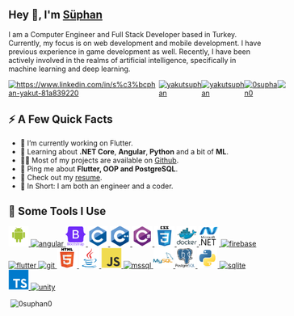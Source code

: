 <h2>Hey 👋, I'm <a href="https://www.linkedin.com/in/s%C3%BCphan-yakut-81a839220/">Süphan</a></h2>
<p>I am a Computer Engineer and Full Stack Developer based in Turkey. Currently, my focus is on web development and mobile development. I have previous experience in game development as well. Recently, I have been actively involved in the realms of artificial intelligence, specifically in machine learning and deep learning.</p>
<div style="display: flex; justify-content: space-evenly;">
  <!-- İkonları içeren bölüm (solda) -->
  <div style="display: flex; justify-content: space-between; align-items: center;">
  <a href="https://linkedin.com/in/s%c3%bcphan-yakut-81a839220" target="_blank">
    <img src="https://raw.githubusercontent.com/rahuldkjain/github-profile-readme-generator/master/src/images/icons/Social/linked-in-alt.svg" alt="https://www.linkedin.com/in/s%c3%bcphan-yakut-81a839220" height="30" width="40" />
  </a>
  
  <a href="https://instagram.com/yakutsuphan" target="_blank">
    <img src="https://raw.githubusercontent.com/rahuldkjain/github-profile-readme-generator/master/src/images/icons/Social/instagram.svg" alt="yakutsuphan" height="30" width="40" />
  </a>
  
  <a href="https://www.hackerrank.com/yakutsuphan" target="_blank">
    <img src="https://raw.githubusercontent.com/rahuldkjain/github-profile-readme-generator/master/src/images/icons/Social/hackerrank.svg" alt="yakutsuphan" height="30" width="40" />
  </a>
  
  <a href="https://www.leetcode.com/0suphan0" target="_blank">
    <img src="https://raw.githubusercontent.com/rahuldkjain/github-profile-readme-generator/master/src/images/icons/Social/leet-code.svg" alt="0suphan0" height="30" width="40" />
  </a>
</div>


  <!-- Gif'i içeren bölüm (sağda) -->
  <div>
    <img align="right" src="https://media.giphy.com/media/v1.Y2lkPTc5MGI3NjExeXY1MGJ6Mjg0c2NyZ25xcDF1MGpsZjJwa2gwcGNsZGRrZWJzeWJxaCZlcD12MV9pbnRlcm5hbF9naWZfYnlfaWQmY3Q9Zw/VbAFrrDVGAvZu/giphy-downsized-large.gif" />
  </div>
</div>


<h2>⚡️ A Few Quick Facts</h2>
<ul>
<li>🔭 I’m currently working on Flutter.</li>
<li>🧐 Learning about <strong>.NET Core</strong>, <strong>Angular</strong>,<strong> Python</strong> and a bit of <strong>ML</strong>.</li>
<li>👨‍💻 Most of my projects are available on <a target="_blank" href="https://github.com/0Suphan0">Github</a>.</li>

<li>💬 Ping me about <strong>Flutter, OOP  and PostgreSQL</strong>.</li>
<li>📙 Check out my <a target="_blank" href="https://github.com/0Suphan0/Resume/blob/main/S%C3%9CPHAN%20YAKUT.pdf">resume</a>.</li>
<li>🎉 In Short: I am both an engineer and a coder.</li>
</ul>

<h2>🚀 Some Tools I Use</h2>
<p align="left">
<p align="left"> <a href="https://developer.android.com" target="_blank" rel="noreferrer"> <img src="https://raw.githubusercontent.com/devicons/devicon/master/icons/android/android-original-wordmark.svg" alt="android" width="40" height="40"/> </a> <a href="https://angular.io" target="_blank" rel="noreferrer"> <img src="https://angular.io/assets/images/logos/angular/angular.svg" alt="angular" width="40" height="40"/> </a> <a href="https://getbootstrap.com" target="_blank" rel="noreferrer"> <img src="https://raw.githubusercontent.com/devicons/devicon/master/icons/bootstrap/bootstrap-plain-wordmark.svg" alt="bootstrap" width="40" height="40"/> </a> <a href="https://www.cprogramming.com/" target="_blank" rel="noreferrer"> <img src="https://raw.githubusercontent.com/devicons/devicon/master/icons/c/c-original.svg" alt="c" width="40" height="40"/> </a> <a href="https://www.w3schools.com/cpp/" target="_blank" rel="noreferrer"> <img src="https://raw.githubusercontent.com/devicons/devicon/master/icons/cplusplus/cplusplus-original.svg" alt="cplusplus" width="40" height="40"/> </a> <a href="https://www.w3schools.com/cs/" target="_blank" rel="noreferrer"> <img src="https://raw.githubusercontent.com/devicons/devicon/master/icons/csharp/csharp-original.svg" alt="csharp" width="40" height="40"/> </a> <a href="https://www.w3schools.com/css/" target="_blank" rel="noreferrer"> <img src="https://raw.githubusercontent.com/devicons/devicon/master/icons/css3/css3-original-wordmark.svg" alt="css3" width="40" height="40"/> </a> <a href="https://www.docker.com/" target="_blank" rel="noreferrer"> <img src="https://raw.githubusercontent.com/devicons/devicon/master/icons/docker/docker-original-wordmark.svg" alt="docker" width="40" height="40"/> </a> <a href="https://dotnet.microsoft.com/" target="_blank" rel="noreferrer"> <img src="https://raw.githubusercontent.com/devicons/devicon/master/icons/dot-net/dot-net-original-wordmark.svg" alt="dotnet" width="40" height="40"/> </a> <a href="https://firebase.google.com/" target="_blank" rel="noreferrer"> <img src="https://www.vectorlogo.zone/logos/firebase/firebase-icon.svg" alt="firebase" width="40" height="40"/> </a> <a href="https://flutter.dev" target="_blank" rel="noreferrer"> <img src="https://www.vectorlogo.zone/logos/flutterio/flutterio-icon.svg" alt="flutter" width="40" height="40"/> </a> <a href="https://git-scm.com/" target="_blank" rel="noreferrer"> <img src="https://www.vectorlogo.zone/logos/git-scm/git-scm-icon.svg" alt="git" width="40" height="40"/> </a> <a href="https://www.w3.org/html/" target="_blank" rel="noreferrer"> <img src="https://raw.githubusercontent.com/devicons/devicon/master/icons/html5/html5-original-wordmark.svg" alt="html5" width="40" height="40"/> </a> <a href="https://www.java.com" target="_blank" rel="noreferrer"> <img src="https://raw.githubusercontent.com/devicons/devicon/master/icons/java/java-original.svg" alt="java" width="40" height="40"/> </a> <a href="https://developer.mozilla.org/en-US/docs/Web/JavaScript" target="_blank" rel="noreferrer"> <img src="https://raw.githubusercontent.com/devicons/devicon/master/icons/javascript/javascript-original.svg" alt="javascript" width="40" height="40"/> </a> <a href="https://www.microsoft.com/en-us/sql-server" target="_blank" rel="noreferrer"> <img src="https://www.svgrepo.com/show/303229/microsoft-sql-server-logo.svg" alt="mssql" width="40" height="40"/> </a> <a href="https://www.mysql.com/" target="_blank" rel="noreferrer"> <img src="https://raw.githubusercontent.com/devicons/devicon/master/icons/mysql/mysql-original-wordmark.svg" alt="mysql" width="40" height="40"/> </a> <a href="https://www.postgresql.org" target="_blank" rel="noreferrer"> <img src="https://raw.githubusercontent.com/devicons/devicon/master/icons/postgresql/postgresql-original-wordmark.svg" alt="postgresql" width="40" height="40"/> </a> <a href="https://www.python.org" target="_blank" rel="noreferrer"> <img src="https://raw.githubusercontent.com/devicons/devicon/master/icons/python/python-original.svg" alt="python" width="40" height="40"/> </a> <a href="https://www.sqlite.org/" target="_blank" rel="noreferrer"> <img src="https://www.vectorlogo.zone/logos/sqlite/sqlite-icon.svg" alt="sqlite" width="40" height="40"/> </a> <a href="https://www.typescriptlang.org/" target="_blank" rel="noreferrer"> <img src="https://raw.githubusercontent.com/devicons/devicon/master/icons/typescript/typescript-original.svg" alt="typescript" width="40" height="40"/> </a> <a href="https://unity.com/" target="_blank" rel="noreferrer"> <img src="https://www.vectorlogo.zone/logos/unity3d/unity3d-icon.svg" alt="unity" width="40" height="40"/> </a> </p>
</p>
<p>&nbsp;<img align="center" src="https://github-readme-stats.vercel.app/api?username=0suphan0&show_icons=true&locale=en" alt="0suphan0" /></p>

